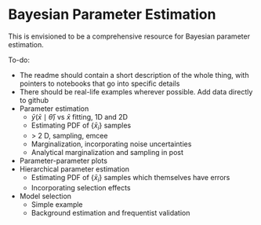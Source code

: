 # Bayesian Parameter Estimation
This is envisioned to be a comprehensive resource for Bayesian parameter estimation.

To-do:
* The readme should contain a short description of the whole thing, with pointers to notebooks that go into specific details
* There should be real-life examples wherever possible. Add data directly to github
* Parameter estimation
  - $\bar{y}(\bar{x} \mid \bar{\theta})$ vs $\bar{x}$ fitting, 1D and 2D
  - Estimating PDF of $\{\bar{x}_i\}$ samples
  - $>$ 2 D, sampling, emcee
  - Marginalization, incorporating noise uncertainties
  - Analytical marginalization and sampling in post
* Parameter-parameter plots
* Hierarchical parameter estimation
  - Estimating PDF of $\{\bar{x}_i\}$ samples which themselves have errors
  - Incorporating selection effects
* Model selection
  - Simple example
  - Background estimation and frequentist validation
